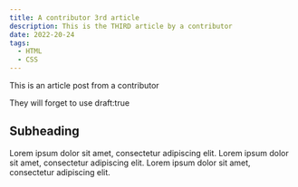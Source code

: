 ```yaml
---
title: A contributor 3rd article
description: This is the THIRD article by a contributor
date: 2022-20-24
tags:
  - HTML
  - CSS
---
```


This is an article post from a contributor

They will forget to use draft:true

## Subheading

Lorem ipsum dolor sit amet, consectetur adipiscing elit. Lorem ipsum dolor sit amet, consectetur adipiscing elit. Lorem ipsum dolor sit amet, consectetur adipiscing elit.
